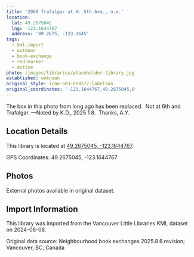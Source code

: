 ```yaml
---
title: '2060 Trafalgar at W. 5th Ave., n.e.'
location:
  lat: 49.2675045
  lng: -123.1644767
  address: '49.2675, -123.1645'
tags:
  - kml-import
  - outdoor
  - book-exchange
  - red-marker
  - active
photo: /images/libraries/placeholder-library.jpg
established: unknown
original_style: icon-503-FF8277-labelson
original_coordinates: '-123.1644767,49.2675045,0'
---
```

The box in this photo from long ago has been replaced.  Not at 6th and Trafalgar.
—Noted by K.D., 2025 1 8.  Thanks, A.Y.

## Location Details

This library is located at [49.2675045, -123.1644767](https://www.google.com/maps?q=49.2675045,-123.1644767).

GPS Coordinates: 49.2675045, -123.1644767

## Photos

External photos available in original dataset.

## Import Information

This library was imported from the Vancouver Little Libraries KML dataset on 2024-08-08.

Original data source: Neighbourhood book exchanges 2025.8.6.revision; Vancouver, BC, Canada
